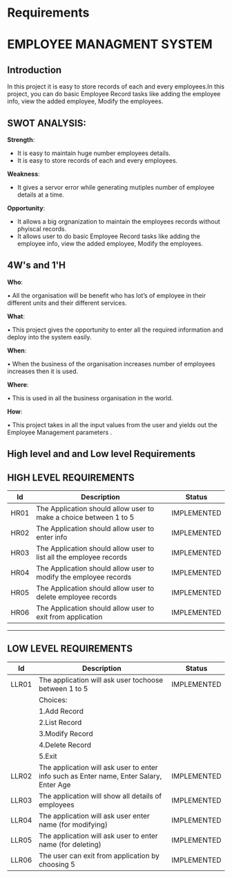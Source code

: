 ﻿# Requirements

#  EMPLOYEE MANAGMENT SYSTEM
## Introduction
 In this project it is easy to store records of each and every employees.In this project, you can do basic Employee Record tasks like adding the employee info, view the added employee, Modify the employees.
 
 ## SWOT ANALYSIS:
 **Strength**:
 * It is easy to maintain huge number employees details.
 * It is easy to store records of each and every employees.
 
 **Weakness**:
 * It gives a servor error while generating mutiples number of employee details at a time. 
 
 **Opportunity**:
 * It allows a big orgnanization to maintain the employees records without phyiscal records.
 * It allows user to do basic Employee Record tasks like adding the employee info, view the added employee, Modify the employees.
 
 ## 4W's and 1'H
**Who**:

• All the organisation will be benefit who has lot’s of employee in their different units and their different services.

**What**:

• This project gives the opportunity to enter all the required information and deploy into the system easily.

**When**:

• When the business of the organisation increases number of employees increases then it is used.

**Where**:

• This is used in all the business organisation in the world.

**How**:

• This project takes in all the input values from the user and yields out the Employee Management parameters .

## High level and and Low level Requirements
## HIGH LEVEL REQUIREMENTS
|Id  |Description  |Status|
|--|--|--|
| HR01 | The Application should allow user to make a choice between 1 to 5 |IMPLEMENTED
|HR02|The Application should allow user to enter info|IMPLEMENTED|
|HR03|The Application should allow user to list all the employee records|IMPLEMENTED|
|HR04|The Application should allow user to modify the employee records|IMPLEMENTED|
|HR05|The Application should allow user to delete employee records|IMPLEMENTED|
|HR06|The Application should allow user to exit from application|IMPLEMENTED|
---
## LOW LEVEL REQUIREMENTS
|Id  |Description  |Status|
|--|--|--|
|LLR01  | The application will ask user tochoose between 1 to 5 |IMPLEMENTED|
||Choices:||
||1.Add Record||
||2.List Record||
||3.Modify Record||
||4.Delete Record||
||5.Exit||
|LLR02|The application will ask user to enter info such as Enter name, Enter Salary, Enter Age|IMPLEMENTED|
|LLR03|The application will show all details of employees|IMPLEMENTED|
|LLR04|The application will ask user enter name (for modifying)|IMPLEMENTED|
|LLR05|The application will ask user to enter name (for deleting)|IMPLEMENTED|
|LLR06|The user can exit from application by choosing 5|IMPLEMENTED|

